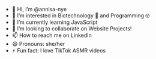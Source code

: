 - 👋 Hi, I’m @annisa-nye
- 👀 I’m interested in Biotechnology 🧬 and Programming 🤓
- 🌱 I’m currently learning JavaScript 
- 💞️ I’m looking to collaborate on Website Projects!
- 📫 How to reach me on LinkedIn
- 😄 Pronouns: she/her
- ⚡ Fun fact: I love TikTok ASMR videos

<!---
annisa-nye/annisa-nye is a ✨ special ✨ repository because its `README.md` (this file) appears on your GitHub profile.
You can click the Preview link to take a look at your changes.
--->

